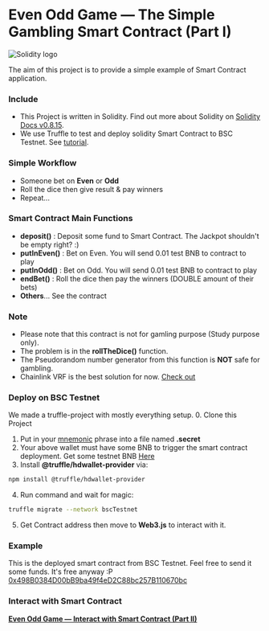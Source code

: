 Even Odd Game — The Simple Gambling Smart Contract (Part I)
=============

![Solidity logo](https://docs.soliditylang.org/en/v0.8.15/_static/logo.svg)


The aim of this project is to provide a simple example of Smart Contract application.



### Include ###
- This Project is written in Solidity. Find out more about Solidity on [Solidity Docs v0.8.15](https://docs.soliditylang.org/en/v0.8.15/).
- We use Truffle to test and deploy solidity Smart Contract to BSC Testnet. See [tutorial](https://itnext.io/deploying-smart-contracts-to-binance-smart-chain-with-truffle-c57a7d1eb6ed).


### Simple Workflow ###
- Someone bet on **Even** or **Odd**
- Roll the dice then give result & pay winners
- Repeat...


### Smart Contract Main Functions ###
- **deposit()** : Deposit some fund to Smart Contract. The Jackpot shouldn't be empty right? :)
- **putInEven()** : Bet on Even. You will send 0.01 test BNB to contract to play
- **putInOdd()** : Bet on Odd. You will send 0.01 test BNB to contract to play
- **endBet()** : Roll the dice then pay the winners (DOUBLE amount of their bets)
- **Others**... See the contract

### Note ###
- Please note that this contract is not for gamling purpose (Study purpose only).
- The problem is in the **rollTheDice()** function. 
- The Pseudorandom number generator from this function is **NOT** safe for gambling.
- Chainlink VRF is the best solution for now. [Check out](https://docs.chain.link/docs/chainlink-vrf/)

### Deploy on BSC Testnet ###

We made a truffle-project with mostly everything setup.
0. Clone this Project
1. Put in your [mnemonic](https://academy.binance.com/en/glossary/seed-phrase) phrase into a file named **.secret**
2. Your above wallet must have some BNB to trigger the smart contract deployment. Get some testnet BNB [Here](https://testnet.binance.org/faucet-smart)
3. Install **@truffle/hdwallet-provider** via:
```sh
npm install @truffle/hdwallet-provider
```
4. Run command and wait for magic:
```sh
truffle migrate --network bscTestnet  
```
5. Get Contract address then move to **Web3.js** to interact with it.


### Example ###
This is the deployed smart contract from BSC Testnet. Feel free to send it some funds. It's free anyway :P
[0x498B0384D00bB9ba49f4eD2C88bc257B110670bc](https://testnet.bscscan.com/address/0x498B0384D00bB9ba49f4eD2C88bc257B110670bc)


### Interact with Smart Contract ###
[**Even Odd Game — Interact with Smart Contract (Part II)**](https://github.com/quyen2971997/django-even-odd-game-blockchain)

